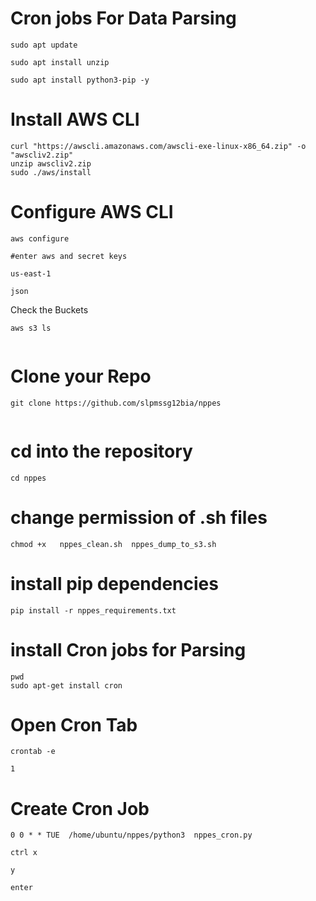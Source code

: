 # Cron jobs For Data Parsing 

```
sudo apt update 

sudo apt install unzip

sudo apt install python3-pip -y

```
# Install AWS CLI 
```
curl "https://awscli.amazonaws.com/awscli-exe-linux-x86_64.zip" -o "awscliv2.zip"
unzip awscliv2.zip
sudo ./aws/install
```

# Configure AWS CLI
```
aws configure

#enter aws and secret keys

us-east-1

json
```
Check the Buckets
```
aws s3 ls


```

# Clone your Repo
```
git clone https://github.com/slpmssg12bia/nppes


```
# cd into the repository
```
cd nppes

```
# change permission of .sh files
```
chmod +x   nppes_clean.sh  nppes_dump_to_s3.sh 
```

# install pip dependencies
```
pip install -r nppes_requirements.txt 
```
# install Cron jobs for Parsing
```
pwd
sudo apt-get install cron
```
# Open Cron Tab
```
crontab -e

1
```
# Create Cron Job
```
0 0 * * TUE  /home/ubuntu/nppes/python3  nppes_cron.py

ctrl x

y

enter
```
